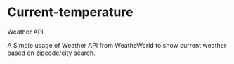 # Current-temperature
Weather API


A Simple usage of Weather API from WeatheWorld to show current weather based on zipcode/city search. 
